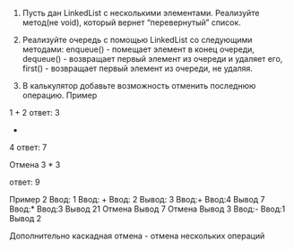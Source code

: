 1. Пусть дан LinkedList с несколькими элементами. Реализуйте метод(не void), который вернет “перевернутый” список.

2. Реализуйте очередь с помощью LinkedList со следующими методами:
enqueue() - помещает элемент в конец очереди,
dequeue() - возвращает первый элемент из очереди и удаляет его,
first() - возвращает первый элемент из очереди, не удаляя.

3. В калькулятор добавьте возможность отменить последнюю операцию.
Пример

1
+
2
ответ:
3

+
4
ответ:
7

Отмена
3
*
3

ответ:
9

Пример 2
Ввод: 1
Ввод: +
Ввод: 2
Вывод: 3
Ввод:+
Ввод:4
Вывод 7
Ввод:*
Ввод:3
Вывод 21
Отмена
Вывод 7
Отмена
Вывод 3
Ввод:-
Ввод:1
Вывод 2

Дополнительно каскадная отмена - отмена нескольких операций
